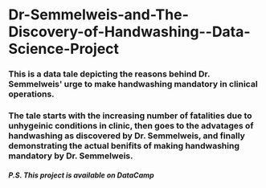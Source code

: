 # Dr-Semmelweis-and-The-Discovery-of-Handwashing--Data-Science-Project

### This is a data tale depicting the reasons behind Dr. Semmelweis' urge to make handwashing mandatory in clinical operations.
### The tale starts with the increasing number of fatalities due to unhygeinic conditions in clinic, then goes to the advatages of handwashing as discovered by Dr. Semmelweis, and finally demonstrating the actual benifits of making handwashing mandatory by Dr. Semmelweis.
##### P.S. This project is available on DataCamp
